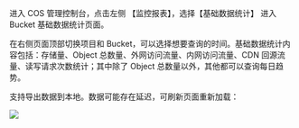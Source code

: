 进入 COS 管理控制台，点击左侧 【监控报表】，选择【基础数据统计】 进入 Bucket 基础数据统计页面。

在右侧页面顶部切换项目和 Bucket，可以选择想要查询的时间。基础数据统计内容包括：存储量、Object 总数量、外网访问流量、内网访问流量、CDN 回源流量、读写请求次数统计；其中除了 Object 总数量以外，其他都可以查询每日趋势。

支持导出数据到本地。数据可能存在延迟，可刷新页面重新加载：

![](https://mc.qcloudimg.com/static/img/ec794f01051c4fd0f1b4013ca565b672/image.png)







